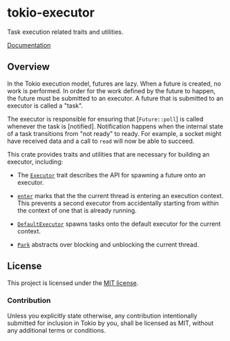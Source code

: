 # tokio-executor

Task execution related traits and utilities.

[Documentation](https://tokio-rs.github.io/tokio/tokio_executor/)

## Overview

In the Tokio execution model, futures are lazy. When a future is created, no
work is performed. In order for the work defined by the future to happen, the
future must be submitted to an executor. A future that is submitted to an
executor is called a "task".

The executor is responsible for ensuring that [`Future::poll`] is called
whenever the task is [notified]. Notification happens when the internal state of
a task transitions from "not ready" to ready. For example, a socket might have
received data and a call to `read` will now be able to succeed.

This crate provides traits and utilities that are necessary for building an
executor, including:

* The [`Executor`] trait describes the API for spawning a future onto an
  executor.

* [`enter`] marks that the the current thread is entering an execution
  context. This prevents a second executor from accidentally starting from
  within the context of one that is already running.

* [`DefaultExecutor`] spawns tasks onto the default executor for the current
  context.

* [`Park`] abstracts over blocking and unblocking the current thread.

[`Executor`]: https://tokio-rs.github.io/tokio/tokio_executor/trait.Executor.html
[`enter`]: https://tokio-rs.github.io/tokio/tokio_executor/fn.enter.html
[`DefaultExecutor`]: https://tokio-rs.github.io/tokio/tokio_executor/struct.DefaultExecutor.html
[`Park`]: https://tokio-rs.github.io/tokio/tokio_executor/park/index.html

## License

This project is licensed under the [MIT license](../LICENSE).

### Contribution

Unless you explicitly state otherwise, any contribution intentionally submitted
for inclusion in Tokio by you, shall be licensed as MIT, without any additional
terms or conditions.
